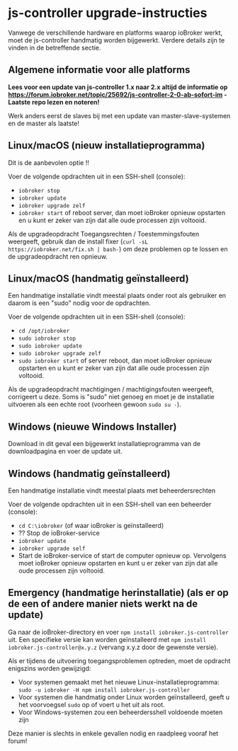 # js-controller upgrade-instructies

Vanwege de verschillende hardware en platforms waarop ioBroker werkt, moet de js-controller handmatig worden bijgewerkt. Verdere details zijn te vinden in de betreffende sectie.

## Algemene informatie voor alle platforms

**Lees voor een update van js-controller 1.x naar 2.x altijd de informatie op https://forum.iobroker.net/topic/25692/js-controller-2-0-ab-sofort-im -Laatste repo lezen en noteren!**

Werk anders eerst de slaves bij met een update van master-slave-systemen en de master als laatste!

## Linux/macOS (nieuw installatieprogramma)
Dit is de aanbevolen optie !!

Voer de volgende opdrachten uit in een SSH-shell (console):
* `iobroker stop`
* `iobroker update`
* `iobroker upgrade zelf`
* `iobroker start` of reboot server, dan moet ioBroker opnieuw opstarten en u kunt er zeker van zijn dat alle oude processen zijn voltooid.

Als de upgradeopdracht Toegangsrechten / Toestemmingsfouten weergeeft, gebruik dan de install fixer (`curl -sL https://iobroker.net/fix.sh | bash-`) om deze problemen op te lossen en de upgradeopdracht ren opnieuw.

## Linux/macOS (handmatig geïnstalleerd)

Een handmatige installatie vindt meestal plaats onder root als gebruiker en daarom is een "sudo" nodig voor de opdrachten.

Voer de volgende opdrachten uit in een SSH-shell (console):
* `cd /opt/iobroker`
* `sudo iobroker stop`
* `sudo iobroker update`
* `sudo iobroker upgrade zelf`
* `sudo iobroker start` of server reboot, dan moet ioBroker opnieuw opstarten en u kunt er zeker van zijn dat alle oude processen zijn voltooid.

Als de upgradeopdracht machtigingen / machtigingsfouten weergeeft, corrigeert u deze. Soms is "sudo" niet genoeg en moet je de installatie uitvoeren als een echte root (voorheen gewoon `sudo su -`).

## Windows (nieuwe Windows Installer)

Download in dit geval een bijgewerkt installatieprogramma van de downloadpagina en voer de update uit.

## Windows (handmatig geïnstalleerd)
Een handmatige installatie vindt meestal plaats met beheerdersrechten

Voer de volgende opdrachten uit in een SSH-shell van een beheerder (console):
* `cd C:\iobroker` (of waar ioBroker is geïnstalleerd)
* ?? Stop de ioBroker-service
* `iobroker update`
* `iobroker upgrade self`
* Start de ioBroker-service of start de computer opnieuw op. Vervolgens moet ioBroker opnieuw opstarten en kunt u er zeker van zijn dat alle oude processen zijn voltooid.

## Emergency (handmatige herinstallatie) (als er op de een of andere manier niets werkt na de update)
Ga naar de ioBroker-directory en voer `npm install iobroker.js-controller` uit. Een specifieke versie kan worden geïnstalleerd met `npm install iobroker.js-controller@x.y.z` (vervang x.y.z door de gewenste versie).

Als er tijdens de uitvoering toegangsproblemen optreden, moet de opdracht enigszins worden gewijzigd:
* Voor systemen gemaakt met het nieuwe Linux-installatieprogramma: `sudo -u iobroker -H npm install iobroker.js-controller`
* Voor systemen die handmatig onder Linux worden geïnstalleerd, geeft u het voorvoegsel `sudo` op of voert u het uit als root.
* Voor Windows-systemen zou een beheerdersshell voldoende moeten zijn

Deze manier is slechts in enkele gevallen nodig en raadpleeg vooraf het forum!
